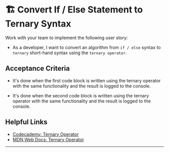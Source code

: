 # 🏗️ Convert If / Else Statement to Ternary Syntax

Work with your team to implement the following user story:

* As a developer, I want to convert an algorithm from `if / else` syntax to `ternary` short-hand syntax using the `ternary operator`.

## Acceptance Criteria

* It's done when the first code block is written using the ternary operator with the same functionality and the result is logged to the console.

* It's done when the second code block is written using the ternary operator with the same functionality and the result is logged to the console.

## Helpful Links

- [Codecademy: Ternary Operator](https://www.codecademy.com/courses/introduction-to-javascript/lessons/control-flow/exercises/ternary-operator)
- [MDN Web Docs: Ternary Operator](https://developer.mozilla.org/en-US/docs/Web/JavaScript/Reference/Operators/Conditional_Operator)

---

